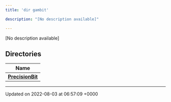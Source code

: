 ```yaml
---
title: 'dir gambit'

description: "[No description available]"

---
```







[No description available]

## Directories

| Name           |
| -------------- |
| **[PrecisionBit](/documentation/code/gambit_2/files/dir_834f998753c9cc6bda1a2160e745c40d/#dir-precisionbit)**  |






-------------------------------

Updated on 2022-08-03 at 06:57:09 +0000
